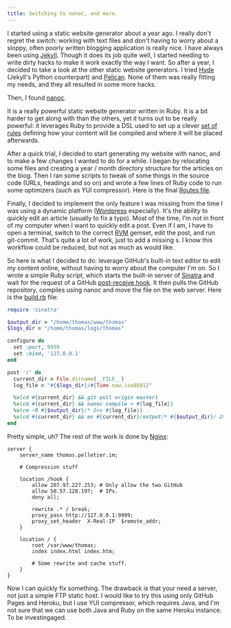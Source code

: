 ```yaml
---
title: Switching to nanoc, and more.
---
```


I started using a static website generator about a year ago. I really don't
regret the switch: working with text files and don't having to worry about
a sloppy, often poorly written blogging application is really nice. I have
always been using [Jekyll][]. Though it does its job quite well, I started
needing to write dirty hacks to make it work exactly the way I want.  So after
a year, I decided to take a look at the other static website generators. I tried
[Hyde][] (Jekyll's Python counterpart) and [Pelican][]. None of them was really
fitting my needs, and they all resulted in some more hacks.

Then, I found [nanoc][].

It is a really powerful static website generator written in Ruby. It is a bit
harder to get along with than the others, yet it turns out to be really
powerful: it leverages Ruby to provide a DSL used to set up a clever [set of
rules][] defining how your content will be compiled and where it will be placed
afterwards.

After a quick trial, I decided to start generating my website with nanoc, and to
make a few changes I wanted to do for a while. I began by relocating some files
and creating a year / month directory structure for the articles on the blog.
Then I ran some scripts to tweak of some things in the source code (URLs,
headings and so on) and wrote a few lines of Ruby code to run some optimizers
(such as YUI compressor). Here is the final [Routes file][].

Finally, I decided to implement the only feature I was missing from the time
I was using a dynamic platform ([Wordpress][] especially). It's the ability to
quickly edit an article (usually to fix a typo). Most of the time, I'm not in
front of my computer when I want to quickly edit a post. Even if I am, I have to
open a terminal, switch to the correct [RVM][] gemset, edit the post, and run
git-commit. That's quite a lot of work, just to add a missing s. I know this
workflow could be reduced, but not as much as would like.

So here is what I decided to do: leverage GitHub's built-in text editor to edit
my content online, without having to worry about the computer I'm on. So I wrote
a simple Ruby script, which starts the built-in server of [Sinatra][] and wait
for the request of a GitHub [post-receive hook][]. It then pulls the GitHub
repository, compiles using nanoc and move the file on the web server. Here is
the [build.rb][] file:

~~~ ruby
require 'sinatra'

$output_dir = "/home/thomas/www/thomas"
$logs_dir = "/home/thomas/logs/thomas"

configure do
  set :port, 9999
  set :bind, '127.0.0.1'
end

post '/' do
  current_dir = File.dirname(__FILE__)
  log_file = "#{$logs_dir}/#{Time.now.iso8601}"

  %x(cd #{current_dir} && git pull origin master)
  %x(cd #{current_dir} && nanoc compile > #{log_file})
  %x(rm -R #{$output_dir}/* 2>> #{log_file})
  %x(cd #{current_dir} && mv #{current_dir}/output/* #{$output_dir}/ 2>> #{log_file})
end
~~~

Pretty simple, uh? The rest of the work is done by [Nginx][]:

~~~ nginx
server {
    server_name thomas.pelletier.im;

    # Compression stuff

    location /hook {
        allow 207.97.227.253; # Only allow the two GitHub
        allow 50.57.128.197;  # IPs.
        deny all;

        rewrite .* / break;
        proxy_pass http://127.0.0.1:9999;
        proxy_set_header  X-Real-IP  $remote_addr;
    }

    location / {
        root /var/www/thomas;
        index index.html index.htm;

        # Some rewrite and cache stuff.
    }
}
~~~

Now I can quickly fix something. The drawback is that your need a server, not
just a simple FTP static host. I would like to try this using only GitHub
Pages and Heroku, but I use YUI compressor, which requires Java, and I'm not
sure that we can use both Java and Ruby on the same Heroku instance. To be
investingaged.

[Jekyll]: http://ringce.com/hyde
[Hyde]: http://ringce.com/hyde
[Pelican]: http://pelican.readthedocs.org/
[nanoc]: http://nanoc.stoneship.org/
[set of rules]: http://nanoc.stoneship.org/docs/4-basic-concepts/#rules
[Routes file]: https://github.com/pelletier/blog/blob/master/Rules
[Wordpress]: http://wordpress.org/
[RVM]: http://beginrescueend.com/deployment/best-practices/
[Sinatra]: http://www.sinatrarb.com/
[post-receive hook]: http://help.github.com/post-receive-hooks/
[build.rb]: https://github.com/pelletier/blog/blob/master/build.rb
[Nginx]: http://nginx.org/
